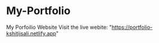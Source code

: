# My-Portfolio
My Porfoilio Website
Visit the live webite: "https://portfolio-kshitijsali.netlify.app"
